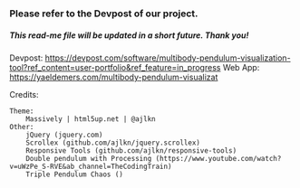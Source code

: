 ### Please refer to the Devpost of our project. 
##### This read-me file will be updated in a short future. Thank you!

Devpost: https://devpost.com/software/multibody-pendulum-visualization-tool?ref_content=user-portfolio&ref_feature=in_progress
Web App: https://yaeldemers.com/multibody-pendulum-visualizat

Credits:

	Theme: 
		Massively | html5up.net | @ajlkn
	Other:
		jQuery (jquery.com)
		Scrollex (github.com/ajlkn/jquery.scrollex)
		Responsive Tools (github.com/ajlkn/responsive-tools)
		Double pendulum with Processing (https://www.youtube.com/watch?v=uWzPe_S-RVE&ab_channel=TheCodingTrain)
		Triple Pendulum Chaos ()
	
